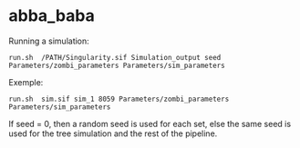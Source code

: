 # abba_baba


Running a simulation:

    run.sh  /PATH/Singularity.sif Simulation_output seed Parameters/zombi_parameters Parameters/sim_parameters


Exemple:

    run.sh  sim.sif sim_1 8059 Parameters/zombi_parameters Parameters/sim_parameters


If seed = 0, then a random seed is used for each set, else the same seed is used for the tree simulation and the rest of the pipeline.

